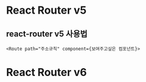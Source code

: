 # React Router v5
## react-router v5 사용법
`<Route path="주소규칙" component={보여주고싶은 컴포넌트}>`
# React Router v6
